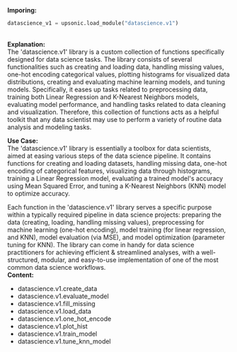 <b class="custom_code_highlight_green">Imporing:</b><br>
```python
datascience_v1 = upsonic.load_module("datascience.v1")
```
<br><b class="custom_code_highlight_green">Explanation:</b><br>The 'datascience.v1' library is a custom collection of functions specifically designed for data science tasks. The library consists of several functionalities such as creating and loading data, handling missing values, one-hot encoding categorical values, plotting histograms for visualized data distributions, creating and evaluating machine learning models, and tuning models. Specifically, it eases up tasks related to preprocessing data, training both Linear Regression and K-Nearest Neighbors models, evaluating model performance, and handling tasks related to data cleaning and visualization. Therefore, this collection of functions acts as a helpful toolkit that any data scientist may use to perform a variety of routine data analysis and modeling tasks.

<b class="custom_code_highlight_green">Use Case:</b><br>The 'datascience.v1' library is essentially a toolbox for data scientists, aimed at easing various steps of the data science pipeline. It contains functions for creating and loading datasets, handling missing data, one-hot encoding of categorical features, visualizing data through histograms, training a Linear Regression model, evaluating a trained model's accuracy using Mean Squared Error, and tuning a K-Nearest Neighbors (KNN) model to optimize accuracy.

Each function in the 'datascience.v1' library serves a specific purpose within a typically required pipeline in data science projects: preparing the data (creating, loading, handling missing values), preprocessing for machine learning (one-hot encoding), model training (for linear regression, and KNN), model evaluation (via MSE), and model optimization (parameter tuning for KNN). The library can come in handy for data science practitioners for achieving efficient & streamlined analyses, with a well-structured, modular, and easy-to-use implementation of one of the most common data science workflows.
<br><b class="custom_code_highlight_green">Content:</b><br>
  - datascience.v1.create_data
  - datascience.v1.evaluate_model
  - datascience.v1.fill_missing
  - datascience.v1.load_data
  - datascience.v1.one_hot_encode
  - datascience.v1.plot_hist
  - datascience.v1.train_model
  - datascience.v1.tune_knn_model
